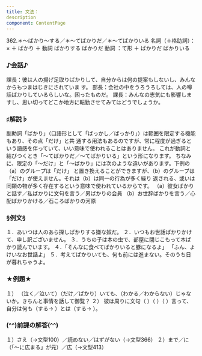 ```yaml
---
title: 文法：
description
component: ContentPage
---
```



362.＊～ばかり～する／＊～てばかりだ／＊～てばかりいる
名詞（＋格助詞）： × ＋ ばかり ＋ 動詞
ばかりする
ばかりだ
動詞 ：て形 ＋ ばかりだ
ばかりいる
### ♪会話♪
課長：彼は人の揚げ足取りばかりして、自分からは何の提案もしないし、みんなからもつまはじきにされていま す。
部長：会社の中をうろうろしては、人の噂話ばかりしているらしいな。困ったものだ。 課長：みんなの志気にも影響しますし、思い切ってどこか地方に転勤させてみてはどうでしょうか。
### ♯解説♭
副助詞「ばかり」（口語形として「ばっかし／ばっかり」）は範囲を限定する機能もあり、その点「だけ」と共 通する用法もあるのですが、常に程度が過ぎるという語感を伴っていて、いい意味で使われることはありません。 これが動詞と結びつくとき「～てばかりだ／～てばかりいる」という形になります。
ちなみに、限定の「～だけ」と「～ばかり」には次のような違いがあります。下例の（a）のグループは「だけ」 と置き換えることができますが、（b）のグループは「だけ」が使えません。それは（b）は同一の行為が多く繰り 返される、或いは同類の物が多く存在するという意味で使われているからです。
（a）彼女ばかりと話す／私ばかりに文句を言う／男ばかりの会員
（b）お世辞ばかりを言う／心配ばかりかける／石ころばかりの河原
### §例文§
１．あいつは人のあら探しばかりする嫌な奴だ。
２．いつもお世話ばかりかけて、申し訳ございません。
３．うちの子は本の虫で、部屋に閉じこもって本ばかり読んでいます。
４．「そんなに食べてばかりいると豚になるよ」 「ふん、よけいなお世話よ」
５．考えてばかりいても、何も前には進まない。そのうち日が暮れちゃうよ。
### ★例題★
１） （泣く／泣いて）（だけ／ばかり）いても、（わかる／わからない）じゃないか。きちんと事情を話して御覧？
２） 彼は周りに文句（ ）（ ）（ ）言って、自分は何も（する→ ）とは（する→ ）。
### (^^)前課の解答(^^)
１）さえ（→文型100）／読めない／はずがない（→文型366）
２）まで／に（「～に広まる」が元）／広（→文型413）
